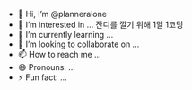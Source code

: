- 👋 Hi, I’m @planneralone
- 👀 I’m interested in ... 잔디를 깔기 위해 1일 1코딩
- 🌱 I’m currently learning ...
- 💞️ I’m looking to collaborate on ...
- 📫 How to reach me ...
- 😄 Pronouns: ...
- ⚡ Fun fact: ...

<!---
planneralone/planneralone is a ✨ special ✨ repository because its `README.md` (this file) appears on your GitHub profile.
You can click the Preview link to take a look at your changes.
--->
